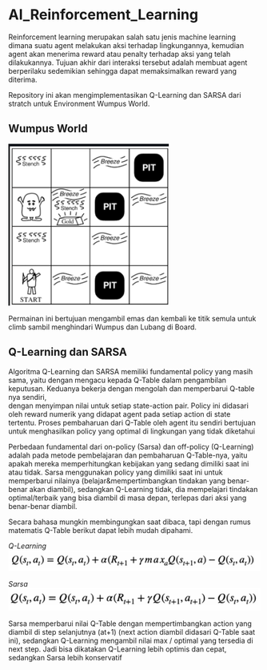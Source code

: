 # AI_Reinforcement_Learning

Reinforcement learning merupakan salah satu jenis machine learning dimana suatu agent melakukan aksi terhadap lingkungannya, kemudian agent akan menerima reward atau penalty terhadap aksi yang telah dilakukannya. Tujuan akhir dari interaksi tersebut adalah membuat agent berperilaku sedemikian sehingga dapat memaksimalkan reward yang diterima.

Repository ini akan mengimplementasikan Q-Learning dan SARSA dari stratch untuk Environment Wumpus World. 
## Wumpus World
![alt text](image-2.png)

Permainan ini bertujuan mengambil emas dan kembali ke titik semula untuk climb sambil menghindari Wumpus dan Lubang di Board.

## Q-Learning dan SARSA
Algoritma Q-Learning dan SARSA memiliki fundamental policy yang masih sama, 
yaitu dengan mengacu kepada Q-Table dalam pengambilan keputusan. 
Keduanya bekerja dengan mengolah dan memperbarui Q-table nya sendiri,  
dengan menyimpan nilai untuk setiap state-action pair. Policy ini didasari oleh 
reward numerik yang didapat agent pada setiap action di state tertentu. Proses 
pembaharuan dari Q-Table oleh agent itu sendiri bertujuan untuk menghasilkan 
policy yang optimal di lingkungan yang tidak diketahui

Perbedaan fundamental dari on-policy (Sarsa) dan off-policy (Q-Learning) 
adalah pada metode pembelajaran dan pembaharuan Q-Table-nya, yaitu apakah 
mereka memperhitungkan kebijakan yang sedang dimiliki saat ini atau tidak.
 Sarsa menggunakan policy yang dimiliki saat ini untuk memperbarui nilainya 
(belajar&mempertimbangkan tindakan yang benar-benar akan diambil), 
sedangkan Q-Learning tidak, dia mempelajari tindakan optimal/terbaik yang bisa 
diambil di masa depan, terlepas dari aksi yang benar-benar diambil.

 Secara bahasa mungkin membingungkan saat dibaca, tapi dengan rumus 
matematis Q-Table berikut dapat lebih mudah dipahami.

*Q-Learning*
![alt text](image-1.png)


*Sarsa*
![alt text](image.png)

Sarsa memperbarui nilai Q-Table dengan mempertimbangkan action yang 
diambil di step selanjutnya (at+1) (next action diambil didasari Q-Table saat ini), 
sedangkan Q-Learning mengambil nilai max / optimal yang tersedia di next step. 
Jadi bisa dikatakan Q-Learning lebih optimis dan cepat, sedangkan Sarsa lebih 
konservatif
